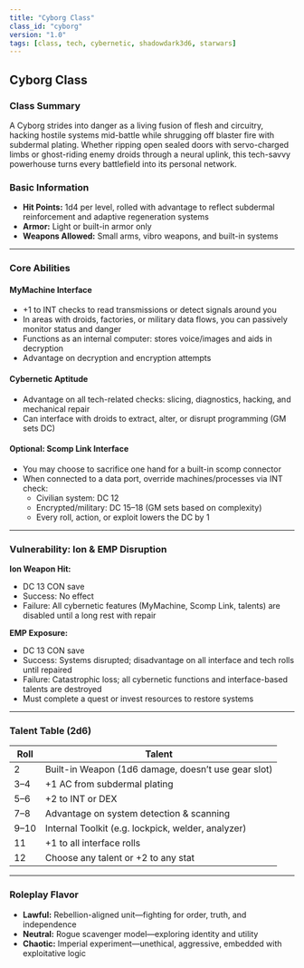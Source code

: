 ```yaml
---
title: "Cyborg Class"
class_id: "cyborg"
version: "1.0"
tags: [class, tech, cybernetic, shadowdark3d6, starwars]
---
```


## Cyborg Class

### Class Summary

A Cyborg strides into danger as a living fusion of flesh and circuitry, hacking hostile systems mid-battle while shrugging off blaster fire with subdermal plating. Whether ripping open sealed doors with servo-charged limbs or ghost-riding enemy droids through a neural uplink, this tech-savvy powerhouse turns every battlefield into its personal network.

### Basic Information

- **Hit Points:** 1d4 per level, rolled with advantage to reflect subdermal reinforcement and adaptive regeneration systems  
- **Armor:** Light or built-in armor only  
- **Weapons Allowed:** Small arms, vibro weapons, and built-in systems  

---

### Core Abilities

#### MyMachine Interface

- +1 to INT checks to read transmissions or detect signals around you  
- In areas with droids, factories, or military data flows, you can passively monitor status and danger  
- Functions as an internal computer: stores voice/images and aids in decryption  
- Advantage on decryption and encryption attempts  

#### Cybernetic Aptitude

- Advantage on all tech-related checks: slicing, diagnostics, hacking, and mechanical repair  
- Can interface with droids to extract, alter, or disrupt programming (GM sets DC)  

#### Optional: Scomp Link Interface

- You may choose to sacrifice one hand for a built-in scomp connector  
- When connected to a data port, override machines/processes via INT check:  
  - Civilian system: DC 12  
  - Encrypted/military: DC 15–18 (GM sets based on complexity)  
  - Every roll, action, or exploit lowers the DC by 1  

---

### Vulnerability: Ion & EMP Disruption

**Ion Weapon Hit:**  
- DC 13 CON save  
- Success: No effect  
- Failure: All cybernetic features (MyMachine, Scomp Link, talents) are disabled until a long rest with repair  

**EMP Exposure:**  
- DC 13 CON save  
- Success: Systems disrupted; disadvantage on all interface and tech rolls until repaired  
- Failure: Catastrophic loss; all cybernetic functions and interface-based talents are destroyed  
- Must complete a quest or invest resources to restore systems  

---

### Talent Table (2d6)

| Roll | Talent |
|------|--------|
| 2    | Built-in Weapon (1d6 damage, doesn’t use gear slot) |
| 3–4  | +1 AC from subdermal plating |
| 5–6  | +2 to INT or DEX |
| 7–8  | Advantage on system detection & scanning |
| 9–10 | Internal Toolkit (e.g. lockpick, welder, analyzer) |
| 11   | +1 to all interface rolls |
| 12   | Choose any talent or +2 to any stat |

---

### Roleplay Flavor

- **Lawful:** Rebellion-aligned unit—fighting for order, truth, and independence  
- **Neutral:** Rogue scavenger model—exploring identity and utility  
- **Chaotic:** Imperial experiment—unethical, aggressive, embedded with exploitative logic
